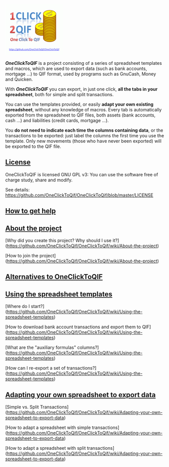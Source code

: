 
![](https://github.com/OneClickToQif/OneClickToQif/blob/master/docs/logo_with_link_small.gif) 

**_OneClickToQIF_** is a project consisting of a series of spreadsheet templates and macros, which are used to export data (such as bank accounts, mortgage ...) to QIF format, used by programs such as GnuCash, Money and Quicken.

With **_OneClickToQIF_** you can export, in just one click, **all the tabs in your spreadsheet**, both for simple and split transactions.

You can use the templates provided, or easily **adapt your own existing spreadsheet**, without any knowledge of macros.
Every tab is automatically exported from the spreadsheet to QIF files, both assets (bank accounts, cash ...) and liabilities (credit cards, mortgage ...).

You **do not need to indicate each time the columns containing data**, or the transactions to be exported: just label the columns the first time you use the template. Only new movements (those who have never been exported) will be exported to the QIF file.

## [License](https://github.com/OneClickToQif/OneClickToQif/wiki/License)

OneClickToQIF  is licensed GNU GPL v3: You can use the software free of charge study, share and modify.

See details: <https://github.com/OneClickToQif/OneClickToQif/blob/master/LICENSE>

## [How to get help](https://github.com/OneClickToQif/OneClickToQif/wiki/How-to-get-help)

## [About the project](https://github.com/OneClickToQif/OneClickToQif/wiki/About-the-project)

[Why did you create this project? Why should I use it?]
(https://github.com/OneClickToQif/OneClickToQif/wiki/About-the-project)

[How to join the project]
(https://github.com/OneClickToQif/OneClickToQif/wiki/About-the-project)

## [Alternatives to OneClickToQIF](https://github.com/OneClickToQif/OneClickToQif/wiki/Alternatives-to-OneClickToQIF)

## [Using the spreadsheet templates](https://github.com/OneClickToQif/OneClickToQif/wiki/Using-the-spreadsheet-templates)

[Where do I start?]
(https://github.com/OneClickToQif/OneClickToQif/wiki/Using-the-spreadsheet-templates)

[How to download bank account transactions and export them to QIF]
(https://github.com/OneClickToQif/OneClickToQif/wiki/Using-the-spreadsheet-templates)

[What are the "auxiliary formulas" columns?]
(https://github.com/OneClickToQif/OneClickToQif/wiki/Using-the-spreadsheet-templates)

[How can I re-export a set of transactions?]
(https://github.com/OneClickToQif/OneClickToQif/wiki/Using-the-spreadsheet-templates)

## [Adapting your own spreadsheet to export data](https://github.com/OneClickToQif/OneClickToQif/wiki/Adapting-your-own-spreadsheet-to-export-data)

[Simple vs. Split Transactions]
(https://github.com/OneClickToQif/OneClickToQif/wiki/Adapting-your-own-spreadsheet-to-export-data)

[How to adapt a spreadsheet with simple transactions]
(https://github.com/OneClickToQif/OneClickToQif/wiki/Adapting-your-own-spreadsheet-to-export-data)

[How to adapt a spreadsheet with split transactions]
(https://github.com/OneClickToQif/OneClickToQif/wiki/Adapting-your-own-spreadsheet-to-export-data)


